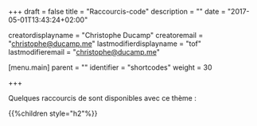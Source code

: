 +++
draft = false
title = "Raccourcis-code"
description = ""
date = "2017-05-01T13:43:24+02:00"

creatordisplayname = "Christophe Ducamp"
creatoremail = "christophe@ducamp.me"
lastmodifierdisplayname = "tof"
lastmodifieremail = "christophe@ducamp.me"

[menu.main]
parent = ""
identifier = "shortcodes"
weight = 30

+++

Quelques raccourcis de sont disponibles avec ce thème :

{{%children style="h2"%}}
